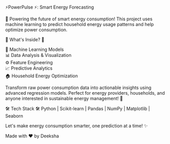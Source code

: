 ⚡PowerPulse ⚡: Smart Energy Forecasting

🔋 Powering the future of smart energy consumption! This project uses machine learning to predict household energy usage patterns and help optimize power consumption.

🎯 What's Inside? 🎯

🤖 Machine Learning Models  
📊 Data Analysis & Visualization  
⚙️ Feature Engineering  
📈 Predictive Analytics  
🏠 Household Energy Optimization  

Transform raw power consumption data into actionable insights using advanced regression models. Perfect for energy providers, households, and anyone interested in sustainable energy management! 🌱

🛠️ Tech Stack 🛠️
Python | Scikit-learn | Pandas | NumPy | Matplotlib | Seaborn

Let's make energy consumption smarter, one prediction at a time! ✨

Made with ❤️ by Deeksha
